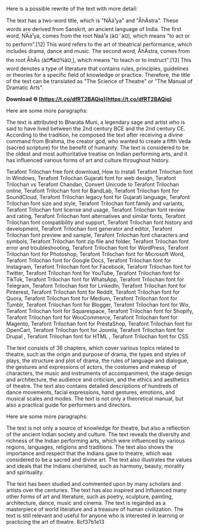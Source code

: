 
 
Here is a possible rewrite of the text with more detail:
  
The text has a two-word title, which is "NÄá¹­ya" and "ÅhÄstra". These words are derived from Sanskrit, an ancient language of India. The first word, NÄá¹­ya, comes from the root Naá¹­a (à¤¨à¤), which means "to act or to perform".[12] This word refers to the art of theatrical performance, which includes drama, dance and music. The second word, ÅhÄstra, comes from the root ÅhÄs (à¤¶à¤¾à¤¸), which means "to teach or to instruct".[13] This word denotes a type of literature that contains rules, principles, guidelines or theories for a specific field of knowledge or practice. Therefore, the title of the text can be translated as "The Science of Theatre" or "The Manual of Dramatic Arts".
 
**Download ⚙ [https://t.co/dfRT2BAQiq](https://t.co/dfRT2BAQiq)**



Here are some more paragraphs:
  
The text is attributed to Bharata Muni, a legendary sage and artist who is said to have lived between the 2nd century BCE and the 2nd century CE. According to the tradition, he composed the text after receiving a divine command from Brahma, the creator god, who wanted to create a fifth Veda (sacred scripture) for the benefit of humanity. The text is considered to be the oldest and most authoritative treatise on Indian performing arts, and it has influenced various forms of art and culture throughout history.
 
Terafont Trilochan free font download,  How to install Terafont Trilochan font in Windows,  Terafont Trilochan Gujarati font for web design,  Terafont Trilochan vs Terafont Chandan,  Convert Unicode to Terafont Trilochan online,  Terafont Trilochan font for BandLab,  Terafont Trilochan font for SoundCloud,  Terafont Trilochan legacy font for Gujarati language,  Terafont Trilochan font size and style,  Terafont Trilochan font family and variants,  Terafont Trilochan font license and usage,  Terafont Trilochan font review and rating,  Terafont Trilochan font alternatives and similar fonts,  Terafont Trilochan font compatibility and support,  Terafont Trilochan font history and development,  Terafont Trilochan font generator and editor,  Terafont Trilochan font preview and sample,  Terafont Trilochan font characters and symbols,  Terafont Trilochan font zip file and folder,  Terafont Trilochan font error and troubleshooting,  Terafont Trilochan font for WordPress,  Terafont Trilochan font for Photoshop,  Terafont Trilochan font for Microsoft Word,  Terafont Trilochan font for Google Docs,  Terafont Trilochan font for Instagram,  Terafont Trilochan font for Facebook,  Terafont Trilochan font for Twitter,  Terafont Trilochan font for YouTube,  Terafont Trilochan font for TikTok,  Terafont Trilochan font for WhatsApp,  Terafont Trilochan font for Telegram,  Terafont Trilochan font for LinkedIn,  Terafont Trilochan font for Pinterest,  Terafont Trilochan font for Reddit,  Terafont Trilochan font for Quora,  Terafont Trilochan font for Medium,  Terafont Trilochan font for Tumblr,  Terafont Trilochan font for Blogger,  Terafont Trilochan font for Wix,  Terafont Trilochan font for Squarespace,  Terafont Trilochan font for Shopify,  Terafont Trilochan font for WooCommerce,  Terafont Trilochan font for Magento,  Terafont Trilochan font for PrestaShop,  Terafont Trilochan font for OpenCart,  Terafont Trilochan font for Joomla,  Terafont Trilochan font for Drupal ,  Terafont Trilochan font for HTML ,  Terafont Trilochan font for CSS
  
The text consists of 36 chapters, which cover various topics related to theatre, such as the origin and purpose of drama, the types and styles of plays, the structure and plot of drama, the rules of language and dialogue, the gestures and expressions of actors, the costumes and makeup of characters, the music and instruments of accompaniment, the stage design and architecture, the audience and criticism, and the ethics and aesthetics of theatre. The text also contains detailed descriptions of hundreds of dance movements, facial expressions, hand gestures, emotions, and musical scales and modes. The text is not only a theoretical manual, but also a practical guide for performers and directors.

Here are some more paragraphs:
  
The text is not only a source of knowledge for theatre, but also a reflection of the ancient Indian society and culture. The text reveals the diversity and richness of the Indian performing arts, which were influenced by various regions, languages, religions and traditions. The text also shows the importance and respect that the Indians gave to theatre, which was considered to be a sacred and divine art. The text also illustrates the values and ideals that the Indians cherished, such as harmony, beauty, morality and spirituality.
  
The text has been studied and commented upon by many scholars and artists over the centuries. The text has also inspired and influenced many other forms of art and literature, such as poetry, sculpture, painting, architecture, dance, music and cinema. The text is regarded as a masterpiece of world literature and a treasure of human civilization. The text is still relevant and useful for anyone who is interested in learning or practicing the art of theatre.
 8cf37b1e13
 
